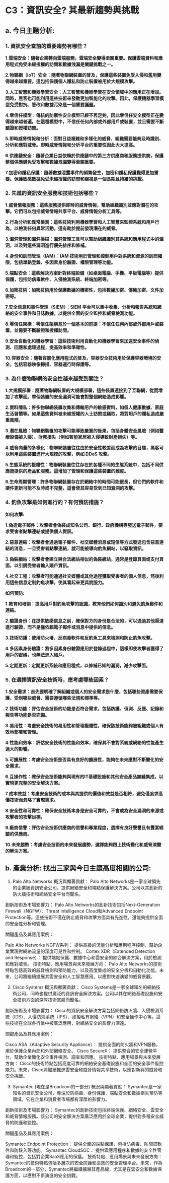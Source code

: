 # C3：資訊安全? 其最新趨勢與挑戰
## a. 今日主題分析:

### 1. 資訊安全當前的重要趨勢有哪些？

**1.雲端安全：隨著企業轉向雲端服務，雲端安全變得至關重要。保護雲端資料和應用程式免受未經授權的訪問和數據洩漏是關鍵挑戰之一。**

**2.物聯網（IoT）安全：隨著物聯網裝置的普及，保護這些裝置免受入侵和濫用變得越來越重要。這包括保護個人隱私和防止裝置被用於大規模攻擊。**

**3.人工智慧和機器學習安全：人工智慧和機器學習在安全領域中的應用正在增加。同時，黑客也可能利用這些技術來發動更加智能化的攻擊。因此，保護機器學習模型免受對抗、篡改和數據污染是一個重要議題。**

**4.零信任模型：傳統的防禦性安全模型已經不再足夠，因此零信任安全模型正在變得越來越普遍。在這種模型中，不信任任何內部或外部用戶或裝置，並且需要不斷驗證和授權訪問。**

**5.即時威脅情報和分析：面對日益複雜和多樣化的威脅，組織需要能夠及時識別、分析和應對威脅。即時威脅情報和分析平台的重要性因此大大提高。**

**6.供應鏈安全：隨著企業日益依賴於供應鏈中的第三方供應商和服務提供商，保護整個供應鏈免受攻擊和數據洩漏變得至關重要。**

**7.加密和隱私保護：隨著數據泄露事件的頻繁發生，加密和隱私保護變得更加重要。保護敏感數據免受未經授權的訪問和窺視是一個長期且持續的挑戰。**

### 2. 先進的資訊安全服務和技術包括哪些？

**1.威脅情報服務：這些服務提供即時的威脅情報，幫助組織識別並應對潛在的攻擊。它們可以包括威脅情報共享平台、威脅情報分析工具等。**

**2.行為分析和異常檢測：這些技術利用機器學習和人工智慧來監控系統和用戶行為，以檢測任何異常活動，這有助於提前發現潛在的威脅。**

**3.漏洞管理和漏洞掃描：漏洞管理工具可以幫助組織識別其系統和應用程式中的漏洞，以及對這些漏洞進行優先排序和修補。**

**4.身份和訪問管理（IAM）：IAM 技術用於管理和控制用戶對系統和資源的訪問權限，包括單點登錄、多因素身份驗證、權限管理等功能。**

**5.端點安全：這些解決方案針對終端設備（如桌面電腦、手機、平板電腦等）提供保護，包括防病毒軟件、入侵檢測系統、終端加密等。**

**6.加密技術：加密技術用於保護數據的機密性，包括數據加密、傳輸加密、文件加密等。**

**7.安全信息和事件管理（SIEM）：SIEM 平台可以集中收集、分析和報告系統和網絡的安全事件和日誌數據，以提供全面的安全監控和威脅檢測功能。**

**8.零信任架構：零信任架構基於一個基本的前提：不信任任何內部或外部用戶或裝置，並需要不斷驗證和授權訪問。**

**9.安全自動化和機器學習：這些技術利用自動化和機器學習來加速安全事件的偵測、回應和處理過程，提高效率和準確性。**

**10.容器安全：隨著容器化應用程式的普及，容器安全技術用於保護容器環境的安全，包括容器映像掃描、容器運行時保護等。**

### 3. 為什麼物聯網的安全性越來越受到關注？

**1.大規模部署：隨著物聯網裝置的大規模部署，這些裝置連接到了互聯網，從而增加了攻擊面。單個裝置的安全漏洞可能會對整個網絡造成影響。**

**2.資料隱私：許多物聯網裝置收集和傳輸用戶的敏感資料，如個人健康數據、家庭生活習慣等。如果這些資料被未經授權的人士訪問或竊取，將對用戶的隱私造成嚴重風險。**

**3.潛在風險：物聯網裝置的攻擊可能導致嚴重的後果，包括身體安全風險（例如醫療設備被入侵）、財務損失（例如智能家居被入侵導致財產損失）等。**

**4.威脅向量的多樣化：物聯網裝置往往由於安全性較差而成為攻擊的目標，黑客可以利用這些裝置進行大規模的攻擊，例如 DDoS 攻擊。**

**5.生態系統的複雜性：物聯網裝置往往存在於各種不同的生態系統中，包括不同供應商提供的產品和服務。這增加了管理和保護這些裝置的難度。**

**6.生命周期管理：許多物聯網裝置存在於網絡中的時間可能很長，但它們的軟件和硬件更新可能不及時或不完整，這會使其容易受到已知漏洞的攻擊。**

### 4. 釣魚攻擊是如何進行的？有何預防措施？

**如何攻擊:**

**1.偽造電子郵件：攻擊者會偽裝成知名公司、銀行、政府機構等發送電子郵件，要求受害者點擊連結或提供個人資訊。**

**2.惡意連結：攻擊者會通過電子郵件、社交媒體消息或短信等方式發送包含惡意連結的消息，一旦受害者點擊連結，就可能被導向釣魚網站，以竊取資訊。**

**3.偽裝網站：攻擊者會建立與合法網站相似的偽裝網站，通常是登錄頁面或支付頁面，以引誘受害者輸入賬戶資訊。**

**4.社交工程：攻擊者可能通過社交媒體或其他途徑獲取受害者的個人信息，然後利用這些信息定制釣魚攻擊，使其看起來更具說服力。**

**如何預防:**

**1.教育和培訓：提高用戶對釣魚攻擊的認識，教育他們如何識別和避免釣魚郵件和連結。**

**2.驗證身份：在提供敏感信息之前，確保對方的身份是合法的，可以通過其他渠道進行驗證，而不是僅依賴電子郵件或消息中提供的信息。**

**3.技術防護：使用防火墻、反病毒軟件和反釣魚工具來檢測和防止釣魚攻擊。**

**4.多因素身份驗證：將多因素身份驗證應用於登錄過程中，這樣即使攻擊者獲得了用戶的密碼，也無法進入帳戶。**

**5.定期更新：定期更新系統和應用程式，以修補已知的漏洞，減少攻擊面。**

### 5. 在選擇資訊安全技術時，應考慮哪些因素？

**1.安全需求：首先要明確了解組織或個人的安全需求是什麼，包括哪些資產需要保護、受到哪些威脅、需要遵循哪些法規和標準等。**

**2.技術功能：評估安全技術的功能是否符合需求，包括防護、偵測、反應、記錄和報告等功能是否完備。**

**3.易用性：考慮安全技術的易用性和管理複雜性，確保該技術能夠被組織或個人有效地部署和管理。**

**4.性能和效率：評估安全技術的性能和效率，確保其不會對系統或網絡的性能產生過大的影響。**

**5.可擴展性：考慮安全技術是否具有良好的擴展性，能夠在未來應對不斷變化的安全需求。**

**6.互操作性：確保安全技術能夠與現有的IT基礎設施和其他安全產品無縫集成，以實現更完整的安全解決方案。**

**7.成本效益：考慮安全技術的成本與其提供的價值和效益是否相符，避免僅追求高價技術而忽略了實際需求。**

**8.安全性和可靠性：確保安全技術本身是安全可靠的，不會成為安全漏洞的來源或攻擊者的攻擊目標。**

**9.廠商信譽：評估安全技術供應商的信譽和專業程度，選擇有良好聲譽且有豐富經驗的供應商。**

**10.未來趨勢：考慮安全技術的未來發展趨勢，選擇能夠跟上技術變化和威脅演變的解決方案。**

## b. 產業分析: 找出三家與今日主題高度相關的公司:

1. Palo Alto Networks
概況與顯著貢獻：
Palo Alto Networks是一家全球領先的企業級資訊安全公司，提供網絡安全和端點保護解決方案。公司以其創新的防火牆技術和網絡安全平台而聞名。

創新技術及市場影響力：
Palo Alto Networks的創新技術包括Next-Generation Firewall（NGFW）、Threat Intelligence Cloud和Advanced Endpoint Protection等。這些技術不僅在防止威脅和攻擊方面具有先進性，還能夠提供全面的安全性分析和管理。

關鍵產品及其應用案例：

Palo Alto Networks NGFW系列： 提供高級的流量分析和應用程序控制，幫助企業實現對網絡流量的深度可見性和控制。
Cortex XDR（Extended Detection and Response）： 提供端點保護、數據中心和雲安全的綜合解決方案，用於檢測和應對威脅。
技術特點、應用場景與未來發展方向：
Palo Alto Networks的技術特點包括高效的威脅檢測和預防能力，以及高度集成的安全分析和自動化功能。未來，公司將繼續擴展其雲安全和人工智慧應用，以應對快速演變的威脅景觀。

2. Cisco Systems
概況與顯著貢獻：
Cisco Systems是一家全球知名的網絡技術公司，同時也提供廣泛的資訊安全解決方案。公司以其在網絡基礎設施和安全技術方面的深厚技術底蘊而聞名。

創新技術及市場影響力：
Cisco的資訊安全解決方案包括網絡防火牆、入侵檢測系統（IDS）、入侵防禦系統（IPS）、虛擬私有網絡（VPN）和安全操作中心等。這些技術在全球各行業中被廣泛應用，對網絡安全的影響力深遠。

關鍵產品及其應用案例：

Cisco ASA（Adaptive Security Appliance）： 提供全面的防火牆和VPN服務，用於保護企業內部和外部網絡安全。
Cisco SecureX： 提供整合的安全運營平台，幫助企業簡化安全事件檢測、調查和回應。
技術特點、應用場景與未來發展方向：
Cisco的技術特點包括高度可靠的網絡安全基礎設施和全面的安全事件監控能力。未來，Cisco將繼續推進雲安全和威脅情報共享技術，以應對新興的威脅和安全挑戰。

3. Symantec (現在是Broadcom的一部分)
概況與顯著貢獻：
Symantec是一家知名的資訊安全公司，專注於防病毒、身份保護、端點安全和數據損失預防等領域。它在企業和消費者市場都有深厚的影響力。

創新技術及市場影響力：
Symantec的創新技術包括終端保護、網絡安全、雲安全和威脅情報服務。該公司的安全解決方案廣泛應用於全球企業，提供對多種安全威脅的防護和監控。

關鍵產品及其應用案例：

Symantec Endpoint Protection： 提供全面的端點保護，包括防病毒、防間諜軟件和防駭入等功能。
Symantec CloudSOC： 提供雲應用程序和數據的安全性管理和監控，包括對企業SaaS應用的保護。
技術特點、應用場景與未來發展方向：
Symantec的技術特點包括多層次的安全防護和高效的安全管理平台。未來，作為Broadcom的一部分，Symantec將繼續擴展其產品線，尤其是在雲安全和數據保護方面，以應對不斷演進的安全挑戰。


